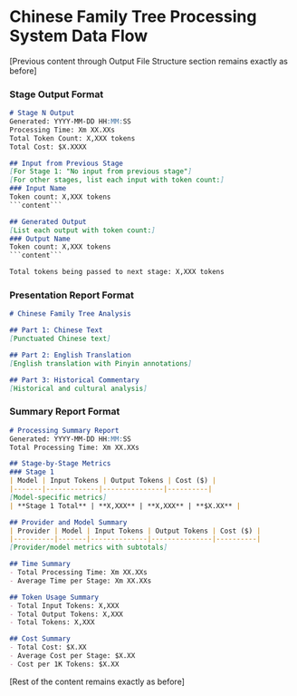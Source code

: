 # Chinese Family Tree Processing System Data Flow

[Previous content through Output File Structure section remains exactly as before]

### Stage Output Format
```markdown
# Stage N Output
Generated: YYYY-MM-DD HH:MM:SS
Processing Time: Xm XX.XXs
Total Token Count: X,XXX tokens
Total Cost: $X.XXXX

## Input from Previous Stage
[For Stage 1: "No input from previous stage"]
[For other stages, list each input with token count:]
### Input Name
Token count: X,XXX tokens
```content```

## Generated Output
[List each output with token count:]
### Output Name
Token count: X,XXX tokens
```content```

Total tokens being passed to next stage: X,XXX tokens
```

### Presentation Report Format
```markdown
# Chinese Family Tree Analysis

## Part 1: Chinese Text
[Punctuated Chinese text]

## Part 2: English Translation
[English translation with Pinyin annotations]

## Part 3: Historical Commentary
[Historical and cultural analysis]
```

### Summary Report Format
```markdown
# Processing Summary Report
Generated: YYYY-MM-DD HH:MM:SS
Total Processing Time: Xm XX.XXs

## Stage-by-Stage Metrics
### Stage 1
| Model | Input Tokens | Output Tokens | Cost ($) |
|-------|-------------|---------------|----------|
[Model-specific metrics]
| **Stage 1 Total** | **X,XXX** | **X,XXX** | **$X.XX** |

## Provider and Model Summary
| Provider | Model | Input Tokens | Output Tokens | Cost ($) |
|----------|-------|--------------|---------------|----------|
[Provider/model metrics with subtotals]

## Time Summary
- Total Processing Time: Xm XX.XXs
- Average Time per Stage: Xm XX.XXs

## Token Usage Summary
- Total Input Tokens: X,XXX
- Total Output Tokens: X,XXX
- Total Tokens: X,XXX

## Cost Summary
- Total Cost: $X.XX
- Average Cost per Stage: $X.XX
- Cost per 1K Tokens: $X.XX
```

[Rest of the content remains exactly as before]
